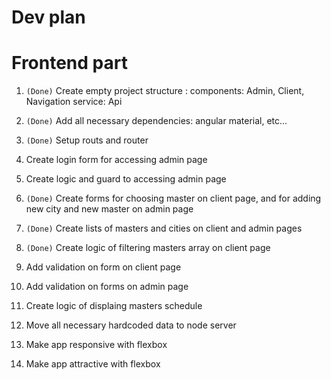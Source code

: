 # Dev plan

# Frontend part
1. `(Done)` Create empty project structure : 
    components: Admin, Client, Navigation
    service: Api

2. `(Done)` Add all necessary dependencies: angular material, etc...

3. `(Done)` Setup routs and router

4. Create login form for accessing admin page

5. Create logic and guard to accessing admin page

5. `(Done)` Create forms for choosing master on client page, and for adding new city and new master on admin page

6. `(Done)` Create lists of masters and cities on client and admin pages

7. `(Done)` Create logic of filtering masters array on client page

8. Add validation on form on client page

9. Add validation on forms on admin page 

10. Create logic of displaing masters schedule

11. Move all necessary hardcoded data to node server

12. Make app responsive with flexbox

13. Make app attractive with flexbox
